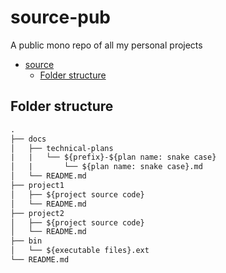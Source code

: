 # source-pub
A public mono repo of all my personal projects

- [source](#source)
  - [Folder structure](#folder-structure)
## Folder structure

```txt
.
├── docs
│   ├── technical-plans
|   |   └── ${prefix}-${plan name: snake case}
│   |       └── ${plan name: snake case}.md
│   └── README.md
├── project1
│   ├── ${project source code}
│   └── README.md
├── project2
│   ├── ${project source code}
│   └── README.md
├── bin
│   └── ${executable files}.ext
└── README.md
```
